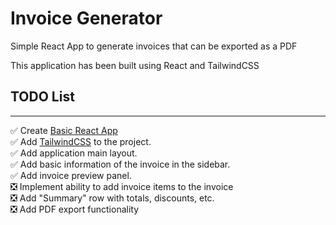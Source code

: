 # Invoice Generator
Simple React App to generate invoices that can be exported as a PDF

This application has been built using React and TailwindCSS

 ## TODO List
 ----------
 ✅ Create [Basic React App](https://github.com/facebook/create-react-app) \
 ✅ Add [TailwindCSS](https://tailwindcss.com/) to the project. \
 ✅ Add application main layout. \
 ✅ Add basic information of the invoice in the sidebar. \
 ✅ Add invoice preview panel. \
 ❎ Implement ability to add invoice items to the invoice \
 ❎ Add "Summary" row with totals, discounts, etc. \
 ❎ Add PDF export functionality